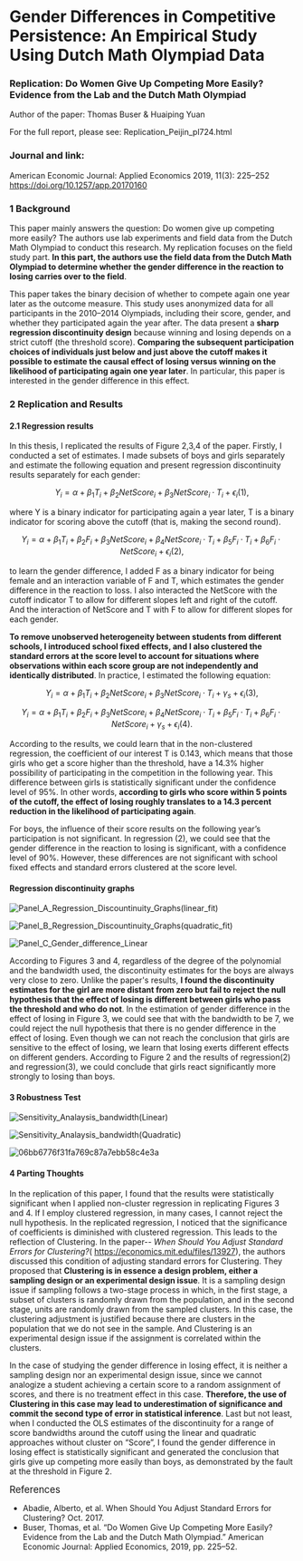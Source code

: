 # Gender Differences in Competitive Persistence: An Empirical Study Using Dutch Math Olympiad Data
### Replication: Do Women Give Up Competing More Easily? Evidence from the Lab and the Dutch Math Olympiad
Author of the paper: Thomas Buser & Huaiping Yuan

For the full report, please see: Replication_Peijin_pl724.html
### Journal and link: 
American Economic Journal: Applied Economics 2019, 11(3): 225–252 
https://doi.org/10.1257/app.20170160 

### 1 Background
This paper mainly answers the question: Do women give up competing more easily? The authors use lab experiments and field data from the Dutch Math Olympiad to conduct this research. My replication focuses on the field study part. **In this part, the authors use the field data from the Dutch Math Olympiad to determine whether the gender difference in the reaction to losing carries over to the field**.

This paper takes the binary decision of whether to compete again one year later as the outcome measure. This study uses anonymized data for all participants in the 2010–2014 Olympiads, including their score, gender, and whether they participated again the year after. The data present a **sharp regression discontinuity design** because winning and losing depends on a strict cutoff (the threshold score). **Comparing the subsequent participation choices of individuals just below and just above the cutoff makes it possible to estimate the causal effect of losing versus winning on the likelihood of participating again one year later**. In particular, this paper is interested in the gender difference in this effect.

### 2 Replication and Results
#### 2.1 Regression results
In this thesis, I replicated the results of Figure 2,3,4 of the paper. Firstly, I conducted a set of estimates. I made subsets of boys and girls separately and estimate the following equation and present regression discontinuity results separately for each gender:

$$
Y_i = \alpha + \beta_1T_i + \beta_2NetScore_i +  \beta_3 NetScore_i \cdot T_i + \epsilon_i(1),
$$

where Y is a binary indicator for participating again a year later, T is a binary indicator for scoring above the cutoff (that is, making the second round). 

$$
Y_i = \alpha + \beta_1T_i + \beta_2 F_i + \beta_3NetScore_i +  \beta_4 NetScore_i \cdot T_i + \beta_5 F_i \cdot T_i + \beta_6 F_i \cdot NetScore_i + \epsilon_i(2),
$$

to learn the gender difference, I added F as a binary indicator for being female and an interaction variable of F and T, which estimates the gender difference in the reaction to loss. I also interacted the NetScore with the cutoff indicator T to allow for different slopes left and right of the cutoff. And the interaction of NetScore and T with F to allow for different slopes for each gender.

**To remove unobserved heterogeneity between students from different schools, I introduced school fixed effects, and I also clustered the standard errors at the score level to account for situations where observations within each score group are not independently and identically distributed**. In practice, I estimated the following equation:

$$
Y_i = \alpha + \beta_1T_i + \beta_2NetScore_i +  \beta_3 NetScore_i \cdot T_i + \gamma_s + \epsilon_i(3),
$$

$$
Y_i = \alpha + \beta_1T_i + \beta_2 F_i + \beta_3NetScore_i +  \beta_4 NetScore_i \cdot T_i + \beta_5 F_i \cdot T_i + \beta_6 F_i \cdot NetScore_i + \gamma_s + \epsilon_i(4).
$$

According to the results, we could learn that in the non-clustered regression, the coefficient of our interest T is 0.143, which means that those girls who get a score higher than the threshold,  have a 14.3% higher possibility of participating in the competition in the following year. This difference between girls is statistically significant under the confidence level of 95%. In other words, **according to girls who score within 5 points of the cutoff, the effect of losing roughly translates to a 14.3 percent reduction in the likelihood of participating again**.

For boys, the influence of their score results on the following year’s participation is not significant. In regression (2), we could see that the gender difference in the reaction to losing is significant, with a confidence level of 90%. However, these differences are not significant with school fixed effects and standard errors clustered at the score level. 

#### Regression discontinuity graphs

![Panel_A_Regression_Discountinuity_Graphs(linear_fit)](https://user-images.githubusercontent.com/89746479/210925404-bb740938-d8b1-4577-8f9c-145a5c723eb8.png)

![Panel_B_Regression_Discountinuity_Graphs(quadratic_fit)](https://user-images.githubusercontent.com/89746479/210925423-caebe596-6245-4176-8b5b-2f6ead81d14d.png)

![Panel_C_Gender_difference_Linear](https://user-images.githubusercontent.com/89746479/210925019-2e9f5f63-3de3-459e-8b1d-87cb839f03ad.png)

According to Figures 3 and 4, regardless of the degree of the polynomial and the bandwidth used, the discontinuity estimates for the boys are always very close to zero. Unlike the paper's results, **I found the discontinuity estimates for the girl are more distant from zero but fail to reject the null hypothesis that the effect of losing is different between girls who pass the threshold and who do not**. In the estimation of gender difference in the effect of losing in Figure 3, we could see that with the bandwidth to be 7, we could reject the null hypothesis that there is no gender difference in the effect of losing. Even though we can not reach the conclusion that girls are sensitive to the effect of losing, we learn that losing exerts different effects on different genders. According to Figure 2 and the results of regression(2) and regression(3), we could conclude that girls react significantly more strongly to losing than boys.  

#### 3 Robustness Test

![Sensitivity_Analaysis_bandwidth(Linear)](https://user-images.githubusercontent.com/89746479/210925112-7c66eea0-e0d2-46b5-92f2-cf4c32a3b241.png)

![Sensitivity_Analaysis_bandwidth(Quadratic)](https://user-images.githubusercontent.com/89746479/210925130-6cfc466c-27a7-46ff-95db-02d57eddfecb.png)

![06bb6776f31fa769c87a7ebb58c4e3a](https://user-images.githubusercontent.com/89746479/215657969-19dc0e8e-8b8a-43cd-b8c7-27b983d87105.png)

#### 4 Parting Thoughts
In the replication of this paper, I found that the results were statistically significant when I applied non-cluster regression in replicating Figures 3 and 4. If I employ clustered regression, in many cases, I cannot reject the null hypothesis. In the replicated regression, I noticed that the significance of coefficients is diminished with clustered regression. This leads to the reflection of Clustering. In the paper-- *When Should You Adjust Standard Errors for Clustering?*( https://economics.mit.edu/files/13927), the authors discussed this condition of adjusting standard errors for Clustering. They proposed that **Clustering is in essence a design problem, either a sampling design or an experimental design issue**. It is a sampling design issue if sampling follows a two-stage process in which, in the first stage, a subset of clusters is randomly drawn from the population, and in the second stage, units are randomly drawn from the sampled clusters. In this case, the clustering adjustment is justified because there are clusters in the population that we do not see in the sample. And Clustering is an experimental design issue if the assignment is correlated within the clusters. 

In the case of studying the gender difference in losing effect, it is neither a sampling design nor an experimental design issue, since we cannot analogize a student achieving a certain score to a random assignment of scores, and there is no treatment effect in this case. **Therefore, the use of Clustering in this case may lead to underestimation of significance and commit the second type of error in statistical inference**. Last but not least, when I conducted the OLS estimates of the discontinuity for a range of score bandwidths around the cutoff using the linear and quadratic approaches without cluster on “Score”, I found the gender difference in losing effect is statistically significant and generated the conclusion that girls give up competing more easily than boys, as demonstrated by the fault at the threshold in Figure 2.


<big>References</big>

* Abadie, Alberto, et al. When Should You Adjust Standard Errors for Clustering? Oct. 2017.
* Buser, Thomas, et al. “Do Women Give Up Competing More Easily?  Evidence from the Lab and the Dutch Math Olympiad.” American Economic Journal: Applied Economics, 2019, pp. 225–52.







